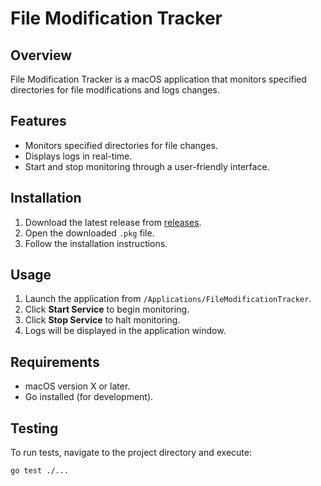 # File Modification Tracker

## Overview

File Modification Tracker is a macOS application that monitors specified directories for file modifications and logs changes.

## Features

- Monitors specified directories for file changes.
- Displays logs in real-time.
- Start and stop monitoring through a user-friendly interface.

## Installation

1. Download the latest release from [releases](link-to-your-releases).
2. Open the downloaded `.pkg` file.
3. Follow the installation instructions.

## Usage

1. Launch the application from `/Applications/FileModificationTracker`.
2. Click **Start Service** to begin monitoring.
3. Click **Stop Service** to halt monitoring.
4. Logs will be displayed in the application window.

## Requirements

- macOS version X or later.
- Go installed (for development).

## Testing

To run tests, navigate to the project directory and execute:

```bash
go test ./...